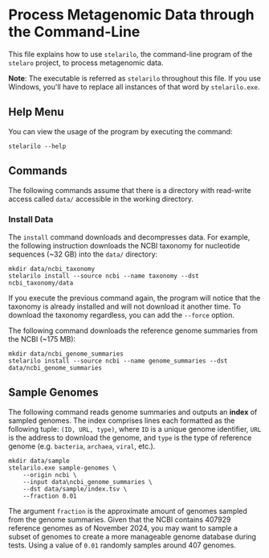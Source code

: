 # Process Metagenomic Data through the Command-Line

This file explains how to use `stelarilo`, the command-line program of the `stelaro` project, to
process metagenomic data.

**Note**: The executable is referred as `stelarilo` throughout this file. If you use Windows, you'll
have to replace all instances of that word by `stelarilo.exe`.


## Help Menu

You can view the usage of the program by executing the command:

```
stelarilo --help
```


## Commands

The following commands assume that there is a directory with read-write access called `data/`
accessible in the working directory.


### Install Data

The `install` command downloads and decompresses data. For example, the following instruction
downloads the NCBI taxonomy for nucleotide sequences (~32 GB) into the `data/` directory:

```
mkdir data/ncbi_taxonomy
stelarilo install --source ncbi --name taxonomy --dst ncbi_taxonomy/data
```

If you execute the previous command again, the program will notice that the taxonomy is already
installed and will not download it another time. To download the taxonomy regardless, you can add
the `--force` option.

The following command downloads the reference genome summaries from the NCBI (~175 MB):

```
mkdir data/ncbi_genome_summaries
stelarilo install --source ncbi --name genome_summaries --dst data/ncbi_genome_summaries
```


## Sample Genomes

The following command reads genome summaries and outputs an **index** of sampled genomes. The index
comprises lines each formatted as the following tuple: `(ID, URL, type)`, where `ID` is a unique
genome identifier, `URL` is the address to download the genome, and `type` is the type of reference
genome (e.g. `bacteria`, `archaea`, `viral`, etc.).

```
mkdir data/sample
stelarilo.exe sample-genomes \
    --origin ncbi \
    --input data\ncbi_genome_summaries \
    --dst data/sample/index.tsv \
    --fraction 0.01
```

The argument `fraction` is the approximate amount of genomes sampled from the genome summaries.
Given that the NCBI contains 407929 reference genomes as of November 2024, you may want to sample
a subset of genomes to create a more manageable genome database during tests. Using a value of
`0.01` randomly samples around 407 genomes.
